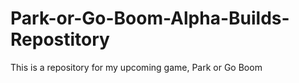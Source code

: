 # Park-or-Go-Boom-Alpha-Builds-Repostitory
This is a repository for my upcoming game, Park or Go Boom
